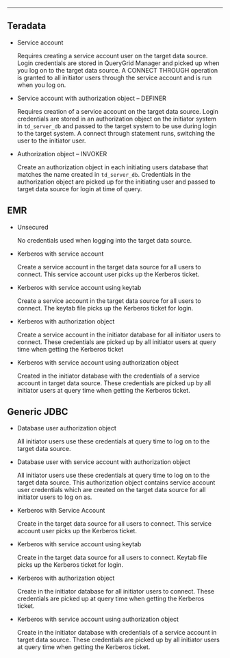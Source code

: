 
-   -   -   
## Teradata


-   Service account

    Requires creating a service account user on the target data source. Login credentials are stored in QueryGrid Manager and picked up when you log on to the target data source. A CONNECT THROUGH operation is granted to all initiator users through the service account and is run when you log on.

-   Service account with authorization object – DEFINER

    Requires creation of a service account on the target data source. Login credentials are stored in an authorization object on the initiator system in `td_server_db` and passed to the target system to be use during login to the target system. A connect through statement runs, switching the user to the initiator user.

-   Authorization object – INVOKER

    Create an authorization object in each initiating users database that matches the name created in `td_server_db`. Credentials in the authorization object are picked up for the initiating user and passed to target data source for login at time of query.


## EMR


-   Unsecured

    No credentials used when logging into the target data source.

-   Kerberos with service account

    Create a service account in the target data source for all users to connect. This service account user picks up the Kerberos ticket.

-   Kerberos with service account using keytab

    Create a service account in the target data source for all users to connect. The keytab file picks up the Kerberos ticket for login.

-   Kerberos with authorization object

    Create a service account in the initiator database for all initiator users to connect. These credentials are picked up by all initiator users at query time when getting the Kerberos ticket

-   Kerberos with service account using authorization object

    Created in the initiator database with the credentials of a service account in target data source. These credentials are picked up by all initiator users at query time when getting the Kerberos ticket.


## Generic JDBC


-   Database user authorization object

    All initiator users use these credentials at query time to log on to the target data source.

-   Database user with service account with authorization object

    All initiator users use these credentials at query time to log on to the target data source. This authorization object contains service account user credentials which are created on the target data source for all initiator users to log on as.

-   Kerberos with Service Account

    Create in the target data source for all users to connect. This service account user picks up the Kerberos ticket.

-   Kerberos with service account using keytab

    Create in the target data source for all users to connect. Keytab file picks up the Kerberos ticket for login.

-   Kerberos with authorization object

    Create in the initiator database for all initiator users to connect. These credentials are picked up at query time when getting the Kerberos ticket.

-   Kerberos with service account using authorization object

    Create in the initiator database with credentials of a service account in target data source. These credentials are picked up by all initiator users at query time when getting the Kerberos ticket.


